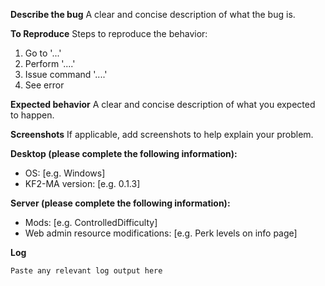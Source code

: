 **Describe the bug**
A clear and concise description of what the bug is.

**To Reproduce**
Steps to reproduce the behavior:
1. Go to '...'
2. Perform '....'
3. Issue command '....'
4. See error

**Expected behavior**
A clear and concise description of what you expected to happen.

**Screenshots**
If applicable, add screenshots to help explain your problem.

**Desktop (please complete the following information):**
 - OS: [e.g. Windows]
 - KF2-MA version: [e.g. 0.1.3]

**Server (please complete the following information):**
 - Mods: [e.g. ControlledDifficulty]
 - Web admin resource modifications: [e.g. Perk levels on info page]

**Log**
```
Paste any relevant log output here
```
